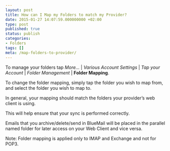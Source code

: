 ```yaml
---
layout: post
title: How can I Map my Folders to match my Provider?
date: 2015-01-27 14:07:59.000000000 +02:00
type: post
published: true
status: publish
categories:
- Folders
tags: []
meta: /map-folders-to-provider/
---
```


To manage your folders tap *More...* \| *Various Account Settings* \| *Tap your Account* \| *Folder Management* \| **Folder Mapping**.

To change the folder mapping, simply tap the folder you wish to map from, and select the folder you wish to map to.

In general, your mapping should match the folders your provider’s web client is using.

This will help ensure that your sync is performed correctly.

Emails that you archive/delete/send in BlueMail will be placed in the parallel named folder for later access on your Web Client and vice versa.

Note: Folder mapping is applied only to IMAP and Exchange and not for POP3.